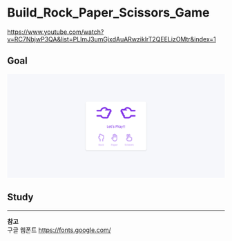 # Build_Rock_Paper_Scissors_Game

https://www.youtube.com/watch?v=RC7NbjwP3QA&list=PLImJ3umGjxdAuARwziklrT2QEELizOMtr&index=1

## Goal

<img src="./images/bg.png">

## Study

<hr>

**참고**  
구글 웹폰트
https://fonts.google.com/

